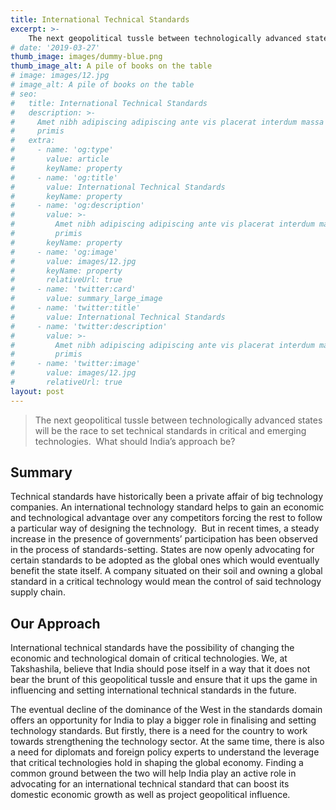 ```yaml
---
title: International Technical Standards
excerpt: >-
    The next geopolitical tussle between technologically advanced states will be the race to set technical standards in critical and emerging technologies.  What should India’s approach be?
# date: '2019-03-27'
thumb_image: images/dummy-blue.png
thumb_image_alt: A pile of books on the table
# image: images/12.jpg
# image_alt: A pile of books on the table
# seo:
#   title: International Technical Standards
#   description: >-
#     Amet nibh adipiscing adipiscing ante vis placerat interdum massa massa
#     primis
#   extra:
#     - name: 'og:type'
#       value: article
#       keyName: property
#     - name: 'og:title'
#       value: International Technical Standards
#       keyName: property
#     - name: 'og:description'
#       value: >-
#         Amet nibh adipiscing adipiscing ante vis placerat interdum massa massa
#         primis
#       keyName: property
#     - name: 'og:image'
#       value: images/12.jpg
#       keyName: property
#       relativeUrl: true
#     - name: 'twitter:card'
#       value: summary_large_image
#     - name: 'twitter:title'
#       value: International Technical Standards
#     - name: 'twitter:description'
#       value: >-
#         Amet nibh adipiscing adipiscing ante vis placerat interdum massa massa
#         primis
#     - name: 'twitter:image'
#       value: images/12.jpg
#       relativeUrl: true
layout: post
---
```


> The next geopolitical tussle between technologically advanced states will be the race to set technical standards in critical and emerging technologies.  What should India’s approach be?

## Summary  

Technical standards have historically been a private affair of big technology companies. An international technology standard helps to gain an economic and technological advantage over any competitors forcing the rest to follow a particular way of designing the technology.  But in recent times, a steady increase in the presence of governments’ participation has been observed in the process of standards-setting. States are now openly advocating for certain standards to be adopted as the global ones which would eventually benefit the state itself. A company situated on their soil and owning a global standard in a critical technology would mean the control of said technology supply chain.


## Our Approach

International technical standards have the possibility of changing the economic and technological domain of critical technologies. We, at Takshashila, believe that India should pose itself in a way that it does not bear the brunt of this geopolitical tussle and ensure that it ups the game in influencing and setting international technical standards in the future.

The eventual decline of the dominance of the West in the standards domain offers an opportunity for India to play a bigger role in finalising and setting technology standards. But firstly, there is a need for the country to work towards strengthening the technology sector. At the same time, there is also a need for diplomats and foreign policy experts to understand the leverage that critical technologies hold in shaping the global economy. Finding a common ground between the two will help India play an active role in advocating for an international technical standard that can boost its domestic economic growth as well as project geopolitical influence.